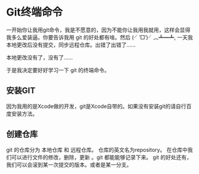 # Git终端命令

一开始你让我用git命令，我是不愿意的，因为不能你让我用我就用，这样会显得我多么爱装逼。你要告诉我用 git 的好处都有啥。然后 (╯‵□′)╯︵┻━┻, 一天我本地更改后没有提交，同步远程仓库。出错了出错了……

本地更改没有了，没有了……

于是我决定要好好学习一下 git 的终端命令。

## 安装GIT

因为我用的是Xcode做的开发，git是Xcode自带的。如果没有安装git的请自行百度安装方法。

## 创建仓库

git 的仓库分为 本地仓库 和 远程仓库。 仓库的英文名为repository。 在仓库中我们可以进行文件的修改，删除，更新 。git 都能能够记录下来。 git 的好处还有，我们可以会滚到某一次提交的版本。或者是某一分支。

